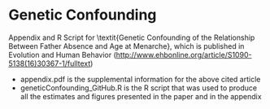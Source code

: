 # Genetic Confounding
Appendix and R Script for \textit{Genetic Confounding of the Relationship Between Father Absence and Age at Menarche}, which is published in Evolution and Human Behavior (http://www.ehbonline.org/article/S1090-5138(16)30367-1/fulltext)

- appendix.pdf is the supplemental information for the above cited article
- geneticConfounding_GitHub.R is the R script that was used to produce all the estimates and figures presented in the paper and in the appendix
